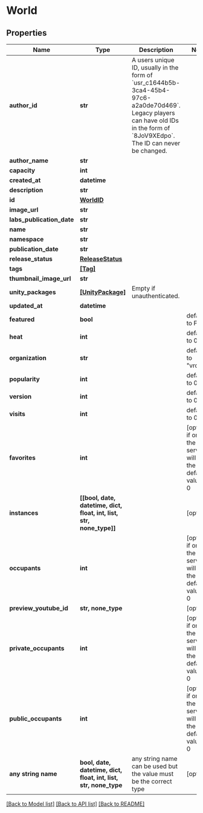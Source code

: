 # World


## Properties
Name | Type | Description | Notes
------------ | ------------- | ------------- | -------------
**author_id** | **str** | A users unique ID, usually in the form of &#x60;usr_c1644b5b-3ca4-45b4-97c6-a2a0de70d469&#x60;. Legacy players can have old IDs in the form of &#x60;8JoV9XEdpo&#x60;. The ID can never be changed. | 
**author_name** | **str** |  | 
**capacity** | **int** |  | 
**created_at** | **datetime** |  | 
**description** | **str** |  | 
**id** | [**WorldID**](WorldID.md) |  | 
**image_url** | **str** |  | 
**labs_publication_date** | **str** |  | 
**name** | **str** |  | 
**namespace** | **str** |  | 
**publication_date** | **str** |  | 
**release_status** | [**ReleaseStatus**](ReleaseStatus.md) |  | 
**tags** | [**[Tag]**](Tag.md) |  | 
**thumbnail_image_url** | **str** |  | 
**unity_packages** | [**[UnityPackage]**](UnityPackage.md) | Empty if unauthenticated. | 
**updated_at** | **datetime** |  | 
**featured** | **bool** |  | defaults to False
**heat** | **int** |  | defaults to 0
**organization** | **str** |  | defaults to "vrchat"
**popularity** | **int** |  | defaults to 0
**version** | **int** |  | defaults to 0
**visits** | **int** |  | defaults to 0
**favorites** | **int** |  | [optional]  if omitted the server will use the default value of 0
**instances** | **[[bool, date, datetime, dict, float, int, list, str, none_type]]** |  | [optional] 
**occupants** | **int** |  | [optional]  if omitted the server will use the default value of 0
**preview_youtube_id** | **str, none_type** |  | [optional] 
**private_occupants** | **int** |  | [optional]  if omitted the server will use the default value of 0
**public_occupants** | **int** |  | [optional]  if omitted the server will use the default value of 0
**any string name** | **bool, date, datetime, dict, float, int, list, str, none_type** | any string name can be used but the value must be the correct type | [optional]

[[Back to Model list]](../README.md#documentation-for-models) [[Back to API list]](../README.md#documentation-for-api-endpoints) [[Back to README]](../README.md)


